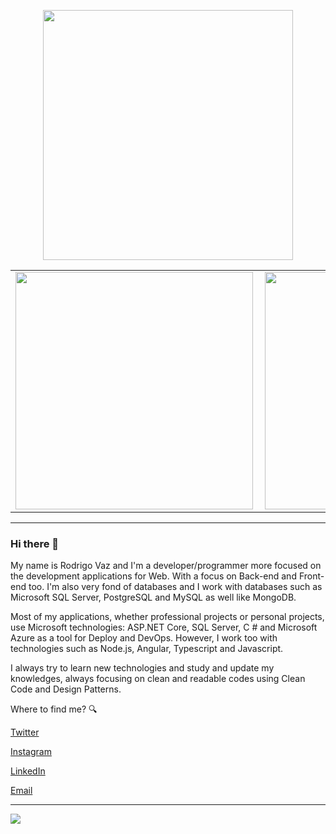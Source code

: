 <center align="center">
    <p align="center">
        <img width="400px" align="center" style="display: block; margin: 0 auto; cursor: normal;" src="svg/programming.svg" />
    </p>
</center>

<center>
    <table>
        <tr>
            <td><img width="380px" align="left" src="https://github-readme-stats.vercel.app/api/top-langs/?username=drigovz&hide=html&layout=compact&theme=buefy&title_color=814AC1&bg_color=transparent&text_color=FFFFFF&hide_border=true" /></td>
            <td><img width="380px" align="left" src="https://github-readme-stats.vercel.app/api?username=drigovz&theme=buefy&title_color=814AC1&bg_color=transparent&text_color=FFFFFF&hide_border=true"/></td>
        </tr>   
    </table>
</center>  

<hr />

### Hi there 👋

My name is Rodrigo Vaz and I'm a developer/programmer more focused on the development applications for Web. With a focus on Back-end and Front-end too. I'm also very fond of databases and I work with databases such as Microsoft SQL Server, PostgreSQL and MySQL as well like MongoDB.

Most of my applications, whether professional projects or personal projects, use Microsoft technologies: ASP.NET Core, SQL Server, C # and Microsoft Azure as a tool for Deploy and DevOps. However, I work too with technologies such as Node.js, Angular, Typescript and Javascript.

I always try to learn new technologies and study and update my knowledges, always focusing on clean and readable codes using Clean Code and Design Patterns.

Where to find me? 🔍

<a href="https://twitter.com/drigovz" target="_blank">Twitter</a>

<a href="https://www.instagram.com/drigovz/" target="_blank">Instagram</a>

<a href="https://www.linkedin.com/in/rodrigo-vaz-del-pino/" target="_blank">LinkedIn</a>

<a href="mailto:rodrigodp2014@gmail.com">Email</a>

<hr />

<p>
    <img src="https://komarev.com/ghpvc/?username=drigovz&color=blue&style=flat" />
</p>
